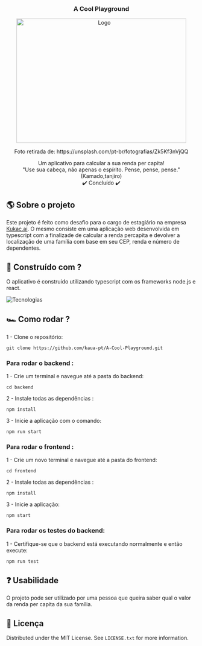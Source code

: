 <br />
<div align="center">
    <h3 align="center">A Cool Playground</h3>
   <img src="img/percapita.jpg" alt="Logo" width="450" height="330">
  <p>Foto retirada de: https://unsplash.com/pt-br/fotografias/Zk5Kf3nVjQQ</p>

  <p align="center">
    Um aplicativo para calcular a sua renda per capita! </br>
    "Use sua cabeça, não apenas o espírito. Pense, pense, pense." (Kamado,tanjiro) </br>
    ✔️ Concluído ✔️
  </p>
</div>

<!-- ABOUT THE PROJECT -->
## 🌎 Sobre o projeto

Este projeto é feito como desafio para o cargo de estagiário na empresa [Kukac.ai](https://kukac.com.br/). O mesmo consiste em uma aplicação web desenvolvida em typescript com a finalizade de calcular a renda percapita e devolver a localização de uma família com base em seu CEP, renda e número de dependentes.

## 🔨 Construído com ?

O aplicativo é construido utilizando typescript com os frameworks node.js e react.

![Tecnologias](https://skillicons.dev/icons?i=typescript,nodejs,react)

## 🏎️ Como rodar ?
 
1 - Clone o repositório:

```
git clone https://github.com/kaua-pt/A-Cool-Playground.git
```

### Para rodar o backend :

1 - Crie um terminal e navegue até a pasta do backend:
```
cd backend
```
2 - Instale todas as dependências :
```
npm install
```
3 - Inicie a aplicação com o comando:
```
npm run start
```

### Para rodar o frontend :

1 - Crie um novo terminal e navegue até a pasta do frontend: 
```
cd frontend
```
2 - Instale todas as dependências :
```
npm install
```
3 - Inicie a aplicação:
```
npm start
```
### Para rodar os testes do backend:

1 - Certifique-se que o backend está executando normalmente e então execute:
```
npm run test
```

<!-- USAGE EXAMPLES -->
## ❓ Usabilidade

O projeto pode ser utilizado por uma pessoa que queira saber qual o valor da renda per capita da sua família.

<!-- LICENSE -->
## 💨 Licença

Distributed under the MIT License. See `LICENSE.txt` for more information.
